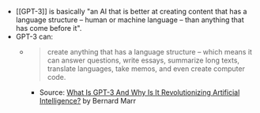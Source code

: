 - [[GPT-3]] is basically "an AI that is better at creating content that has a language structure – human or machine language – than anything that has come before it".
- GPT-3 can:
    - > create anything that has a language structure – which means it can answer questions, write essays, summarize long texts, translate languages, take memos, and even create computer code.
        - Source: [What Is GPT-3 And Why Is It Revolutionizing Artificial Intelligence?](https://www.forbes.com/sites/bernardmarr/2020/10/05/what-is-gpt-3-and-why-is-it-revolutionizing-artificial-intelligence/) by Bernard Marr
